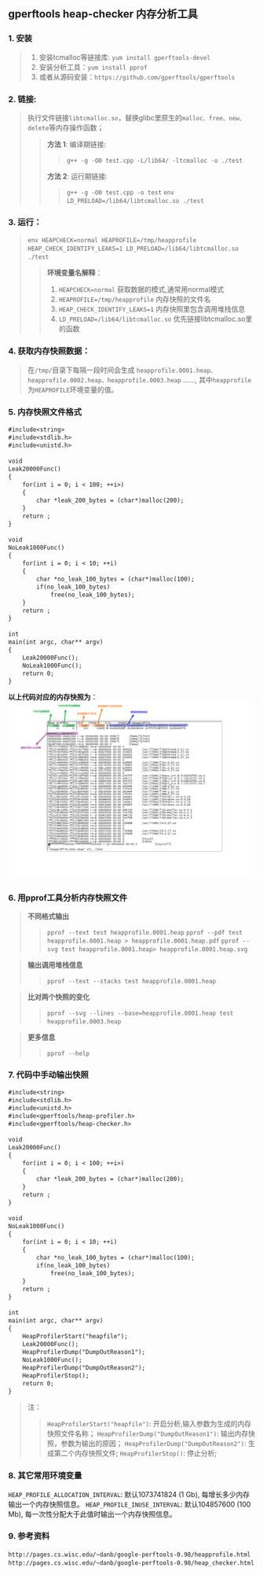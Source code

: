 ## gperftools heap-checker 内存分析工具
### 1. 安装
> 1. 安装tcmalloc等链接库:  ```yum install gperftools-devel```
> 2. 安装分析工具：```yum install pprof```
> 3. 或者从源码安装：```https://github.com/gperftools/gperftools```
### 2. 链接:
> 执行文件链接```libtcmalloc.so```，替换glibc里原生的```malloc、free、new、delete```等内存操作函数；
>>**方法 1**: 编译期链接: 
>>>```g++ -g -O0 test.cpp -L/lib64/ -ltcmalloc -o ./test```
>>
>>**方法 2**: 运行期链接: 
>>>```g++ -g -O0 test.cpp -o test```
>>>```env LD_PRELOAD=/lib64/libtcmalloc.so ./test```

### 3. 运行：
>```env HEAPCHECK=normal HEAPROFILE=/tmp/heapprofile HEAP_CHECK_IDENTIFY_LEAKS=1 LD_PRELOAD=/lib64/libtcmalloc.so ./test```
>>**环境变量名解释**：
>>1. ```HEAPCHECK=normal``` 获取数据的模式,通常用normal模式
>>2. ```HEAPROFILE=/tmp/heapprofile``` 内存快照的文件名
>>3. ```HEAP_CHECK_IDENTIFY_LEAKS=1``` 内存快照里包含调用堆栈信息
>>4. ```LD_PRELOAD=/lib64/libtcmalloc.so``` 优先链接libtcmalloc.so里的函数
### 4. 获取内存快照数据：
>在```/tmp/```目录下每隔一段时间会生成
>```heapprofile.0001.heap、 heapprofile.0002.heap、heapprofile.0003.heap``` ......, 
其中```heapprofile```为```HEAPROFILE```环境变量的值。
### 5. 内存快照文件格式
```
#include<string>
#include<stdlib.h>
#include<unistd.h>

void
Leak20000Func()
{
    for(int i = 0; i < 100; ++i>)
    {
        char *leak_200_bytes = (char*)malloc(200);
    }
    return ;
}

void
NoLeak1000Func()
{
    for(int i = 0; i < 10; ++i)
    {
        char *no_leak_100_bytes = (char*)malloc(100);
        if(no_leak_100_bytes)
            free(no_leak_100_bytes);
    }
    return ;
}

int
main(int argc, char** argv)
{
    Leak20000Func();
    NoLeak1000Func();
    return 0;
}
```
**以上代码对应的内存快照为**：
![](./heapprofile.png)
### 6. 用pprof工具分析内存快照文件
>**不同格式输出**
>>```pprof --text test heapprofile.0001.heap```
>>```pprof --pdf test heapprofile.0001.heap > heapprofile.0001.heap.pdf```
>>```pprof --svg test heapprofile.0001.heap> heapprofile.0001.heap.svg```

>**输出调用堆栈信息**
>>```pprof --text --stacks test heapprofile.0001.heap```

>**比对两个快照的变化**
>>```pprof --svg --lines --base=heapprofile.0001.heap test heapprofile.0003.heap```

>**更多信息**
>>```pprof --help```
### 7. 代码中手动输出快照
```
#include<string>
#include<stdlib.h>
#include<unistd.h>
#include<gperftools/heap-profiler.h>
#include<gperftools/heap-checker.h>

void
Leak20000Func()
{
    for(int i = 0; i < 100; ++i>)
    {
        char *leak_200_bytes = (char*)malloc(200);
    }
    return ;
}

void
NoLeak1000Func()
{
    for(int i = 0; i < 10; ++i)
    {
        char *no_leak_100_bytes = (char*)malloc(100);
        if(no_leak_100_bytes)
            free(no_leak_100_bytes);
    }
    return ;
}

int
main(int argc, char** argv)
{
    HeapProfilerStart("heapfile");
    Leak20000Func();
    HeapProfilerDump("DumpOutReason1");
    NoLeak1000Func();
    HeapProfilerDump("DumpOutReason2");
    HeapProfilerStop();
    return 0;
}
```
> 注：
>>```HeapProfilerStart("heapfile")```: 开启分析,输入参数为生成的内存快照文件名称；
>>```HeapProfilerDump("DumpOutReason1")```: 输出内存快照，参数为输出的原因；
>>```HeapProfilerDump("DumpOutReason2")```: 生成第二个内存快照文件;
>>```HeapProfilerStop()```: 停止分析;

### 8. 其它常用环境变量
```HEAP_PROFILE_ALLOCATION_INTERVAL```: 默认1073741824 (1 Gb), 每增长多少内存输出一个内存快照信息。
```HEAP_PROFILE_INUSE_INTERVAL```: 默认104857600 (100 Mb), 每一次性分配大于此值时输出一个内存快照信息。
### 9. 参考资料
```http://pages.cs.wisc.edu/~danb/google-perftools-0.98/heapprofile.html```
```http://pages.cs.wisc.edu/~danb/google-perftools-0.98/heap_checker.html```
